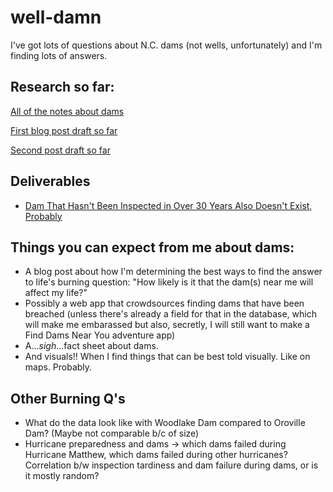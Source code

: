 # well-damn
I've got lots of questions about N.C. dams (not wells, unfortunately) and I'm finding lots of answers.

## Research so far: 

[All of the notes about dams](https://docs.google.com/document/d/190o0ekqcoiMme09ZGevruzrCSB6GjPkvZzqWvviUim4/edit?usp=sharing)

[First blog post draft so far](https://docs.google.com/document/d/1nYyCtcqNJ_OqjFZc8t99xhgh6RRtcdilRVoeZ9Fs1Ms/edit?usp=sharing)

[Second post draft so far](https://docs.google.com/document/d/1bfJufvsWdtCcLkuh86kKI1o-lAeWebWVso7MEaYCjY0/edit?usp=sharing)

## Deliverables
- [Dam That Hasn't Been Inspected in Over 30 Years Also Doesn't Exist, Probably](http://carolinadatadesk.org/dam-that-hasnt-been-inspected-in-over-30-years-also-doesnt-exist-probably/)

## Things you can expect from me about dams: 

- A blog post about how I'm determining the best ways to find the answer to life's burning question: "How likely is it that the dam(s) near me will affect my life?"
- Possibly a web app that crowdsources finding dams that have been breached (unless there's already a field for that in the database, which will make me embarassed but also, secretly, I will still want to make a Find Dams Near You adventure app)
- A...*sigh*...fact sheet about dams.
- And visuals!! When I find things that can be best told visually. Like on maps. Probably.

## Other Burning Q's

- What do the data look like with Woodlake Dam compared to Oroville Dam? (Maybe not comparable b/c of size)
- Hurricane preparedness and dams -> which dams failed during Hurricane Matthew, which dams failed during other hurricanes? Correlation b/w inspection tardiness and dam failure during dams, or is it mostly random?
